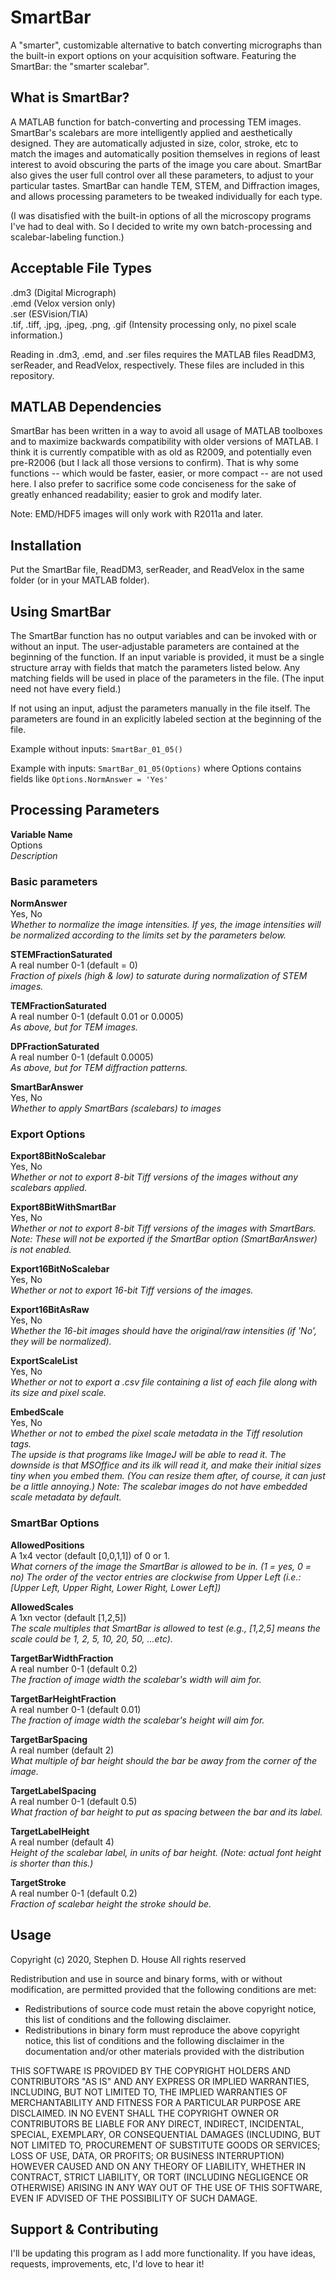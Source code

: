 # SmartBar

A "smarter", customizable alternative to batch converting micrographs than the built-in export options on your acquisition software. Featuring the SmartBar: the "smarter scalebar".

## What is SmartBar?

A MATLAB function for batch-converting and processing TEM images. SmartBar's scalebars are more intelligently applied and aesthetically designed. They are automatically adjusted in size, color, stroke, etc to match the images and automatically position themselves in regions of least interest to avoid obscuring the parts of the image you care about. SmartBar also gives the user full control over all these parameters, to adjust to your particular tastes. SmartBar can handle TEM, STEM, and Diffraction images, and allows processing parameters to be tweaked individually for each type.

(I was disatisfied with the built-in options of all the microscopy programs I've had to deal with. So I decided to write my own batch-processing and scalebar-labeling function.)

## Acceptable File Types

.dm3 (Digital Micrograph)\
.emd (Velox version only)\
.ser (ESVision/TIA)\
.tif, .tiff, .jpg, .jpeg, .png, .gif (Intensity processing only, no pixel scale information.)

Reading in .dm3, .emd, and .ser files requires the MATLAB files ReadDM3, serReader, and ReadVelox, respectively. These files are included in this repository.

## MATLAB Dependencies

SmartBar has been written in a way to avoid all usage of MATLAB toolboxes and to maximize backwards compatibility with older versions of MATLAB. I think it is currently compatible with as old as R2009, and potentially even pre-R2006 (but I lack all those versions to confirm). That is why some functions -- which would be faster, easier, or more compact -- are not used here. I also prefer to sacrifice some code conciseness for the sake of greatly enhanced readability; easier to grok and modify later.

Note: EMD/HDF5 images will only work with R2011a and later.

## Installation
Put the SmartBar file, ReadDM3, serReader, and ReadVelox in the same folder (or in your MATLAB folder).

## Using SmartBar

The SmartBar function has no output variables and can be invoked with or without an input. The user-adjustable parameters are contained at the beginning of the function. If an input variable is provided, it must be a single structure array with fields that match the parameters listed below. Any matching fields will be used in place of the parameters in the file. (The input need not have every field.)

If not using an input, adjust the parameters manually in the file itself. The parameters are found in an explicitly labeled section at the beginning of the file.

Example without inputs:
`SmartBar_01_05()`

Example with inputs:
`SmartBar_01_05(Options)`
where Options contains fields like 
`Options.NormAnswer = 'Yes' `

## Processing Parameters
**Variable Name**\
Options\
_Description_

### Basic parameters
**NormAnswer**\
Yes, No\
_Whether to normalize the image intensities. If yes, the image intensities will be normalized according to the limits set by the parameters below._

**STEMFractionSaturated**\
A real number 0-1 (default = 0)\
_Fraction of pixels (high & low) to saturate during normalization of STEM images._

**TEMFractionSaturated**\
A real number 0-1 (default 0.01 or 0.0005)\
_As above, but for TEM images._

**DPFractionSaturated**\
A real number 0-1 (default 0.0005)\
_As above, but for TEM diffraction patterns._

**SmartBarAnswer**\
Yes, No\
_Whether to apply SmartBars (scalebars) to images_

### Export Options
**Export8BitNoScalebar**\
Yes, No\
_Whether or not to export 8-bit Tiff versions of the images without any scalebars applied._

**Export8BitWithSmartBar**\
Yes, No\
_Whether or not to export 8-bit Tiff versions of the images with SmartBars. Note: These will not be exported if the SmartBar option (SmartBarAnswer) is not enabled._

**Export16BitNoScalebar**\
Yes, No\
_Whether or not to export 16-bit Tiff versions of the images._

**Export16BitAsRaw**\
Yes, No\
_Whether the 16-bit images should have the original/raw intensities (if 'No', they will be normalized)._

**ExportScaleList**\
Yes, No\
_Whether or not to export a .csv file containing a list of each file along with its size and pixel scale._

**EmbedScale**\
Yes, No\
_Whether or not to embed the pixel scale metadata in the Tiff resolution tags._\
_The upside is that programs like ImageJ will be able to read it. The downside is that MSOffice and its ilk will read it, and make their initial sizes tiny when you embed them. (You can resize them after, of course, it can just be a little annoying.) Note: The scalebar images do not have embedded scale metadata by default._

### SmartBar Options
**AllowedPositions**\
A 1x4 vector (default [0,0,1,1]) of 0 or 1.\
_What corners of the image the SmartBar is allowed to be in. (1 = yes, 0 = no) The order of the vector entries are clockwise from Upper Left (i.e.: [Upper Left, Upper Right, Lower Right, Lower Left])_

**AllowedScales**\
A 1xn vector (default [1,2,5])\
_The scale multiples that SmartBar is allowed to test (e.g., [1,2,5] means the scale could be 1, 2, 5, 10, 20, 50, ...etc)._

**TargetBarWidthFraction**\
A real number 0-1 (default 0.2)\
_The fraction of image width the scalebar's width will aim for._

**TargetBarHeightFraction**\
A real number 0-1 (default 0.01)\
_The fraction of image width the scalebar's height will aim for._

**TargetBarSpacing**\
A real number (default 2)\
_What multiple of bar height should the bar be away from the corner of the image._

**TargetLabelSpacing**\
A real number 0-1 (default 0.5)\
_What fraction of bar height to put as spacing between the bar and its label._

**TargetLabelHeight**\
A real number (default 4)\
_Height of the scalebar label, in units of bar height. (Note: actual font height is shorter than this.)_

**TargetStroke**\
A real number 0-1 (default 0.2)\
_Fraction of scalebar height the stroke should be._

## Usage
Copyright (c) 2020, Stephen D. House
All rights reserved

Redistribution and use in source and binary forms, with or without modification, are permitted provided that the following conditions are met:

- Redistributions of source code must retain the above copyright notice, this list of conditions and the following disclaimer.
- Redistributions in binary form must reproduce the above copyright notice, this list of conditions and the following disclaimer in the documentation and/or other materials provided with the distribution
  
THIS SOFTWARE IS PROVIDED BY THE COPYRIGHT HOLDERS AND CONTRIBUTORS "AS IS" AND ANY EXPRESS OR IMPLIED WARRANTIES, INCLUDING, BUT NOT LIMITED TO, THE IMPLIED WARRANTIES OF MERCHANTABILITY AND FITNESS FOR A PARTICULAR PURPOSE ARE DISCLAIMED. IN NO EVENT SHALL THE COPYRIGHT OWNER OR CONTRIBUTORS BE LIABLE FOR ANY DIRECT, INDIRECT, INCIDENTAL, SPECIAL, EXEMPLARY, OR CONSEQUENTIAL DAMAGES (INCLUDING, BUT NOT LIMITED TO, PROCUREMENT OF SUBSTITUTE GOODS OR SERVICES; LOSS OF USE, DATA, OR PROFITS; OR BUSINESS INTERRUPTION) HOWEVER CAUSED AND ON ANY THEORY OF LIABILITY, WHETHER IN CONTRACT, STRICT LIABILITY, OR TORT (INCLUDING NEGLIGENCE OR OTHERWISE) ARISING IN ANY WAY OUT OF THE USE OF THIS SOFTWARE, EVEN IF ADVISED OF THE POSSIBILITY OF SUCH DAMAGE.

## Support & Contributing
I'll be updating this program as I add more functionality. If you have ideas, requests, improvements, etc, I'd love to hear it! 
